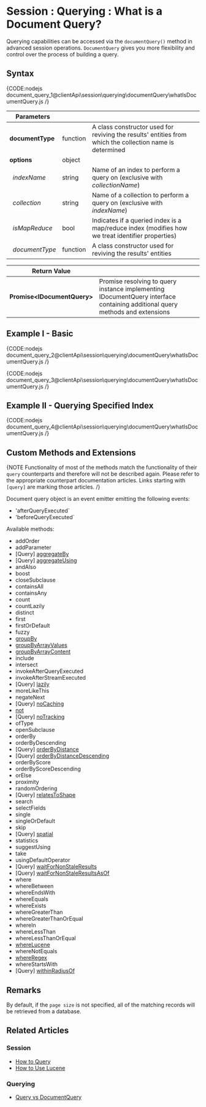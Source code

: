 # Session : Querying : What is a Document Query?

Querying capabilities can be accessed via the `documentQuery()` method in advanced session operations. `DocumentQuery` gives you more flexibility and control over the process of building a query.

## Syntax

{CODE:nodejs document_query_1@clientApi\session\querying\documentQuery\whatIsDocumentQuery.js /}

| Parameters | | |
| ------------- | ------------- | ----- |
| **documentType** | function | A class constructor used for reviving the results' entities from which the collection name is determined |
| **options** | object | |
| &nbsp;&nbsp;*indexName* | string | Name of an index to perform a query on (exclusive with *collectionName*)  |
| &nbsp;&nbsp;*collection* | string | Name of a collection to perform a query on (exclusive with *indexName*) |
| &nbsp;&nbsp;*isMapReduce* | bool | Indicates if a queried index is a map/reduce index (modifies how we treat identifier properties) |
| &nbsp;&nbsp;*documentType* | function | A class constructor used for reviving the results' entities |

| Return Value | |
| ------------- | ----- |
| **Promise&lt;IDocumentQuery&gt;** | Promise resolving to query instance implementing IDocumentQuery interface containing additional query methods and extensions |

## Example I - Basic

{CODE:nodejs document_query_2@clientApi\session\querying\documentQuery\whatIsDocumentQuery.js /}

{CODE:nodejs document_query_3@clientApi\session\querying\documentQuery\whatIsDocumentQuery.js /}

## Example II - Querying Specified Index

{CODE:nodejs document_query_4@clientApi\session\querying\documentQuery\whatIsDocumentQuery.js /}

## Custom Methods and Extensions

{NOTE Functionality of most of the methods match the functionality of their `query` counterparts and therefore will not be described again. Please refer to the appropriate counterpart documentation articles. Links starting with `[query]` are marking those articles. /}

Document query object is an event emitter emitting the following events:

- 'afterQueryExecuted`
- 'beforeQueryExecuted`

Available methods:

- addOrder
- addParameter
- [Query] [aggregateBy](../../../../clientApi/session/querying/how-to-perform-a-faceted-search)
- [Query] [aggregateUsing](../../../../clientApi/session/querying/how-to-perform-a-faceted-search)
- andAlso
- boost
- closeSubclause
- containsAll
- containsAny
- count
- countLazily
- distinct
- first
- firstOrDefault
- fuzzy
- [groupBy](../../../../clientApi/session/querying/how-to-perform-group-by-query)
- [groupByArrayValues](../../../../clientApi/session/querying/how-to-perform-group-by-query#by-array-values)
- [groupByArrayContent](../../../../clientApi/session/querying/how-to-perform-group-by-query#by-array-content)
- include
- intersect
- invokeAfterQueryExecuted
- invokeAfterStreamExecuted
- [Query] [lazily](../../../../clientApi/session/querying/how-to-perform-queries-lazily)
- moreLikeThis
- negateNext
- [Query] [noCaching](../../../../clientApi/session/querying/how-to-customize-query#nocaching)
- [not](../../../../clientApi/session/querying/document-query/how-to-use-not-operator)
- [Query] [noTracking](../../../../clientApi/session/querying/how-to-customize-query#notracking)
- ofType
- openSubclause
- orderBy
- orderByDescending
- [Query] [orderByDistance](../../../../clientApi/session/querying/how-to-query-a-spatial-index)
- [Query] [orderByDistanceDescending](../../../../clientApi/session/querying/how-to-query-a-spatial-index)
- orderByScore
- orderByScoreDescending
- orElse
- proximity
- randomOrdering
- [Query] [relatesToShape](../../../../clientApi/session/querying/how-to-query-a-spatial-index)
- search
- selectFields
- single
- singleOrDefault
- skip
- [Query] [spatial](../../../../clientApi/session/querying/how-to-query-a-spatial-index)
- statistics
- suggestUsing
- take
- usingDefaultOperator
- [Query] [waitForNonStaleResults](../../../../clientApi/session/querying/how-to-customize-query#waitfornonstaleresults)
- [Query] [waitForNonStaleResultsAsOf](../../../../clientApi/session/querying/how-to-customize-query#waitfornonstaleresultsasof)
- where
- whereBetween
- whereEndsWith
- whereEquals
- whereExists
- whereGreaterThan
- whereGreaterThanOrEqual
- whereIn
- whereLessThan
- whereLessThanOrEqual
- [whereLucene](../../../../clientApi/session/querying/document-query/how-to-use-lucene)
- whereNotEquals
- [whereRegex](../../../../clientApi/session/querying/how-to-use-regex)
- whereStartsWith
- [Query] [withinRadiusOf](../../../../clientApi/session/querying/how-to-query-a-spatial-index)


## Remarks

By default, if the `page size` is not specified, all of the matching records will be retrieved from a database.

## Related Articles

### Session

- [How to Query](../../../../clientApi/session/querying/how-to-query)
- [How to Use Lucene](../../../../clientApi/session/querying/document-query/how-to-use-lucene)

### Querying 

- [Query vs DocumentQuery](../../../../indexes/querying/query-vs-document-query)
